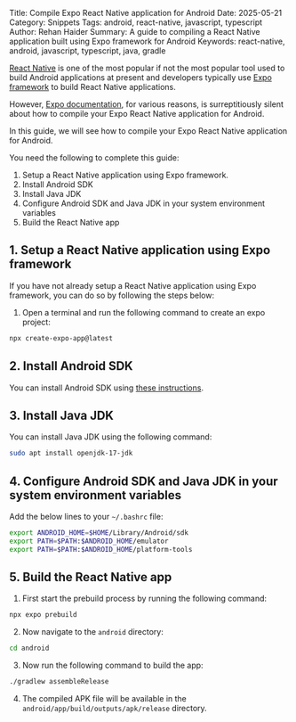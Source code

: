 Title: Compile Expo React Native application for Android
Date: 2025-05-21
Category: Snippets
Tags: android, react-native, javascript, typescript
Author: Rehan Haider
Summary: A guide to compiling a React Native application built using Expo framework for Android
Keywords: react-native, android, javascript, typescript, java, gradle


[React Native](https://reactnative.dev/docs/getting-started) is one of the most popular if not the most popular tool used to build Android applications at present and developers typically use [Expo framework](https://docs.expo.dev/get-started/introduction/) to build React Native applications. 

However, [Expo documentation](https://docs.expo.dev/guides/local-app-development/), for various reasons, is surreptitiously silent about how to compile your Expo React Native application for Android. 

In this guide, we will see how to compile your Expo React Native application for Android.

You need the following to complete this guide:
1. Setup a React Native application using Expo framework.
2. Install Android SDK
3. Install Java JDK
4. Configure Android SDK and Java JDK in your system environment variables
5. Build the React Native app


## 1. Setup a React Native application using Expo framework
If you have not already setup a React Native application using Expo framework, you can do so by following the steps below:

1. Open a terminal and run the following command to create an expo project:

```bash
npx create-expo-app@latest
```

## 2. Install Android SDK

You can install Android SDK using [these instructions](https://developer.android.com/studio).

## 3. Install Java JDK

You can install Java JDK using the following command:

```bash
sudo apt install openjdk-17-jdk
```


## 4. Configure Android SDK and Java JDK in your system environment variables

Add the below lines to your `~/.bashrc` file:

```bash
export ANDROID_HOME=$HOME/Library/Android/sdk 
export PATH=$PATH:$ANDROID_HOME/emulator 
export PATH=$PATH:$ANDROID_HOME/platform-tools
```

## 5. Build the React Native app

1. First start the prebuild process by running the following command:

```bash
npx expo prebuild
```

2. Now navigate to the `android` directory:

```bash
cd android
```

3. Now run the following command to build the app:

```bash
./gradlew assembleRelease
```

4. The compiled APK file will be available in the `android/app/build/outputs/apk/release` directory.